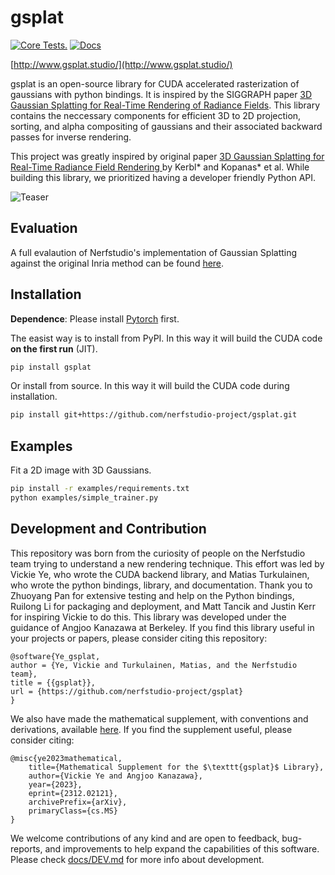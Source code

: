 # gsplat

[![Core Tests.](https://github.com/nerfstudio-project/gsplat/actions/workflows/core_tests.yml/badge.svg?branch=main)](https://github.com/nerfstudio-project/gsplat/actions/workflows/core_tests.yml)
[![Docs](https://github.com/nerfstudio-project/gsplat/actions/workflows/doc.yml/badge.svg?branch=main)](https://github.com/nerfstudio-project/gsplat/actions/workflows/doc.yml)

[http://www.gsplat.studio/](http://www.gsplat.studio/)

gsplat is an open-source library for CUDA accelerated rasterization of gaussians with python bindings. It is inspired by the SIGGRAPH paper [3D Gaussian Splatting for Real-Time Rendering of Radiance Fields](https://repo-sam.inria.fr/fungraph/3d-gaussian-splatting/). This library contains the neccessary components for efficient 3D to 2D projection, sorting, and alpha compositing of gaussians and their associated backward passes for inverse rendering.

This project was greatly inspired by original paper [3D Gaussian Splatting
for Real-Time Radiance Field Rendering
](https://repo-sam.inria.fr/fungraph/3d-gaussian-splatting/) by Kerbl* and Kopanas* et al. While building this library, we prioritized having a developer friendly Python API. 

![Teaser](/docs/source/imgs/training.gif?raw=true)

## Evaluation
A full evalaution of Nerfstudio's implementation of Gaussian Splatting against the original Inria method can be found [here](https://docs.gsplat.studio/latest/tests/eval.html).


## Installation

**Dependence**: Please install [Pytorch](https://pytorch.org/get-started/locally/) first.

The easist way is to install from PyPI. In this way it will build the CUDA code **on the first run** (JIT).

```bash
pip install gsplat
```

Or install from source. In this way it will build the CUDA code during installation.

```bash
pip install git+https://github.com/nerfstudio-project/gsplat.git
```

## Examples

Fit a 2D image with 3D Gaussians.

```bash
pip install -r examples/requirements.txt
python examples/simple_trainer.py
```

## Development and Contribution

This repository was born from the curiosity of people on the Nerfstudio team trying to understand a new rendering technique. This effort was led by Vickie Ye, who wrote the CUDA backend library, and Matias Turkulainen, who wrote the python bindings, library, and documentation. Thank you to Zhuoyang Pan for extensive testing and help on the Python bindings, Ruilong Li for packaging and deployment, and Matt Tancik and Justin Kerr for inspiring Vickie to do this. This library was developed under the guidance of Angjoo Kanazawa at Berkeley. If you find this library useful in your projects or papers, please consider citing this repository:
```
@software{Ye_gsplat,
author = {Ye, Vickie and Turkulainen, Matias, and the Nerfstudio team},
title = {{gsplat}},
url = {https://github.com/nerfstudio-project/gsplat}
}
```

We also have made the mathematical supplement, with conventions and derivations, available [here](https://arxiv.org/abs/2312.02121). If you find the supplement useful, please consider citing:
```
@misc{ye2023mathematical,
    title={Mathematical Supplement for the $\texttt{gsplat}$ Library}, 
    author={Vickie Ye and Angjoo Kanazawa},
    year={2023},
    eprint={2312.02121},
    archivePrefix={arXiv},
    primaryClass={cs.MS}
}
```

We welcome contributions of any kind and are open to feedback, bug-reports, and improvements to help expand the capabilities of this software. Please check [docs/DEV.md](docs/DEV.md) for more info about development.
